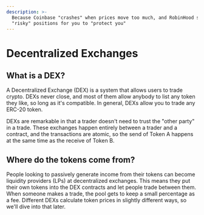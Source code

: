 ```yaml
---
description: >-
  Because Coinbase "crashes" when prices move too much, and RobinHood sells your
  "risky" positions for you to "protect you"
---
```


# Decentralized Exchanges

## What is a DEX?

A Decentralized Exchange \(DEX\) is a system that allows users to trade crypto. DEXs never close, and most of them allow anybody to list any token they like, so long as it's compatible. In general, DEXs allow you to trade any ERC-20 token.

DEXs are remarkable in that a trader doesn't need to trust the "other party" in a trade. These exchanges happen entirely between a trader and a contract, and the transactions are atomic, so the send of Token A happens at the same time as the receive of Token B.

## Where do the tokens come from?

People looking to passively generate income from their tokens can become liquidity providers \(LPs\) at decentralized exchanges. This means they put their own tokens into the DEX contracts and let people trade between them. When someone makes a trade, the pool gets to keep a small percentage as a fee. Different DEXs calculate token prices in slightly different ways, so we'll dive into that later.



